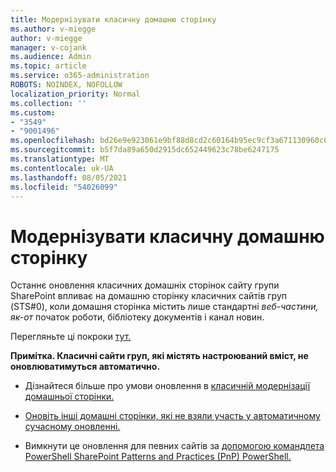 ```yaml
---
title: Модернізувати класичну домашню сторінку
ms.author: v-miegge
author: v-miegge
manager: v-cojank
ms.audience: Admin
ms.topic: article
ms.service: o365-administration
ROBOTS: NOINDEX, NOFOLLOW
localization_priority: Normal
ms.collection: ''
ms.custom:
- "3549"
- "9001496"
ms.openlocfilehash: bd26e9e923061e9bf88d8cd2c60164b95ec9cf3a671130960c0412e3f31acbaf
ms.sourcegitcommit: b5f7da89a650d2915dc652449623c78be6247175
ms.translationtype: MT
ms.contentlocale: uk-UA
ms.lasthandoff: 08/05/2021
ms.locfileid: "54026099"
---
```

# <a name="modernize-the-classic-home-page"></a>Модернізувати класичну домашню сторінку

Останнє оновлення класичних домашніх сторінок сайту групи SharePoint впливає на домашню сторінку класичних сайтів груп (STS#0), коли домашня сторінка містить лише стандартні *веб-частини, як-от* початок роботи, бібліотеку документів і канал новин.

Перегляньте ці покроки [тут.](https://docs.microsoft.com/sharepoint/sharepointonline/media/homepage-upgrade-gif.gif) 

**Примітка. Класичні сайти груп, які містять настроюваний вміст, не оновлюватимуться автоматично.**

* Дізнайтеся більше про умови оновлення в [класичній модернізації домашньої сторінки.](https://docs.microsoft.com/sharepoint/disable-auto-modernization-classic-home-pages#why-update-classic-team-site-home-pages-to-modern)

* [Оновіть інші домашні сторінки, які не взяли участь у автоматичному сучасному оновленні.](https://docs.microsoft.com/sharepoint/dev/transform/modernize-userinterface-site-pages)

* Вимкнути це оновлення для певних сайтів за [допомогою командлета PowerShell SharePoint Patterns and Practices (PnP) PowerShell.](https://docs.microsoft.com/powershell/sharepoint/sharepoint-pnp/sharepoint-pnp-cmdlets)
